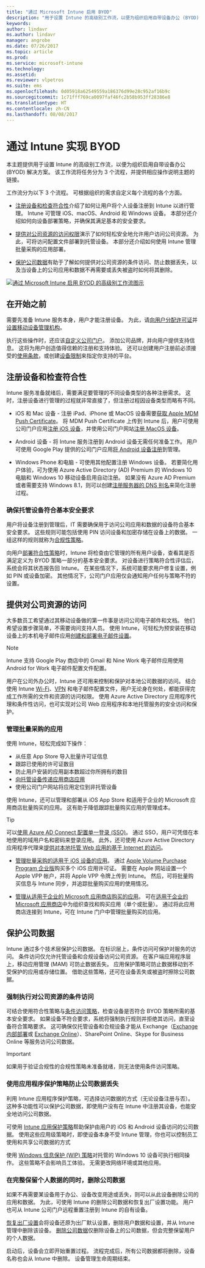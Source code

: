```yaml
---
title: "通过 Microsoft Intune 启用 BYOD"
description: "用于设置 Intune 的高级别工作流，以便为组织启用自带设备办公 (BYOD) 解决方案。"
keywords: 
author: lindavr
ms.author: lindavr
manager: angrobe
ms.date: 07/26/2017
ms.topic: article
ms.prod: 
ms.service: microsoft-intune
ms.technology: 
ms.assetid: 
ms.reviewer: vlpetros
ms.suite: ems
ms.openlocfilehash: 0d05918a62549559a186376d99e28c952af16b9c
ms.sourcegitcommit: 1c71fff769ca0097faf46fc2b58b953ff28386e8
ms.translationtype: HT
ms.contentlocale: zh-CN
ms.lasthandoff: 08/08/2017
---
```

# <a name="enable-byod-with-intune"></a>通过 Intune 实现 BYOD

本主题提供用于设置 Intune 的高级别工作流，以便为组织启用自带设备办公 (BYOD) 解决方案。 该工作流将任务分为 3 个流程，并提供相应操作说明主题的链接。

工作流分为以下 3 个流程。 可根据组织的需求自定义每个流程的各个方面。

-   [注册设备和检查符合性](#enroll-devices-and-check-for-compliance)介绍了如何让用户将个人设备注册到 Intune 以进行管理。 Intune 可管理 iOS、macOS、Android 和 Windows 设备。 本部分还介绍如何向设备部署策略，并确保其满足基本的安全要求。

- [提供对公司资源的访问权限](#provide-access-to-company-resources)演示了如何轻松安全地允许用户访问公司资源。 为此，可将访问配置文件部署到托管设备。 本部分还介绍如何使用 Intune 管理批量采购的应用部署。

-   [保护公司数据](#protect-company-data)有助于了解如何提供对公司资源的条件访问、防止数据丢失，以及当设备上的公司应用和数据不再需要或丢失被盗时如何将其删除。

[![通过 Microsoft Intune 启用 BYOD 的高级别工作流图示](./media/workflow-diagram-for-byod.png)](./media/workflow-diagram-for-byod.png)

<!--- > <sup>You can download this infographic at https://gallery.technet.microsoft.com/Infographic-Management-3644ae41.</sup> --->

## <a name="before-you-begin"></a>在开始之前
需要先准备 Intune 服务本身，用户才能注册设备。 为此，请[向用户分配许可证](licenses-assign.md)并[设置移动设备管理机构](mdm-authority-set.md)。

执行这些操作时，还应该[自定义公司门户](company-portal-customize.md)。 添加公司品牌，并向用户提供支持信息。 这将为用户创造值得信赖的注册和支持体验。 还可以创建用户注册前必须接受的[使用条款](terms-and-conditions-create.md)，或创建[设备限制](enrollment-restrictions-set.md)来指定你支持的平台。

## <a name="enroll-devices-and-check-for-compliance"></a>注册设备和检查符合性

Intune 服务准备就绪后，需要满足要管理的不同设备类型的各种注册需求。 这时，注册设备进行管理的过程就非常直接了，但注册过程因设备类型而略有不同。

-   iOS 和 Mac 设备 - 注册 iPad、iPhone 或 MacOS 设备需要[获取 Apple MDM Push Certificate](apple-mdm-push-certificate-get.md)。 将 MDM Push Certificate 上传到 Intune 后，用户可使用公司门户应用[注册 iOS 设备](/intune-user-help/enroll-your-device-in-intune-ios)，并使用公司门户网站[注册 MacOS 设备](/intune-user-help/enroll-your-device-in-intune-macos)。

-   Android 设备 - 将 Intune 服务注册到 Android 设备无需任何准备工作。 用户可使用 Google Play 提供的公司门户应用[将 Android 设备注册](/intune-user-help/enroll-your-device-in-intune-android)到管理。

-   Windows Phone 和电脑 - 可使用其他配置注册 Windows 设备。 若要简化用户体验，可为使用 Azure Active Directory (AD) Premium 的 Windows 10 电脑和 Windows 10 移动设备启用自动注册。 如果没有 Azure AD Premium 或者需要支持 Windows 8.1，则可以创建[注册服务器的 DNS 别名](windows-enroll.md#enable-windows-enrollment-without-azure-ad-premium)来简化注册过程。


### <a name="make-sure-that-managed-devices-meet-basic-security-requirements"></a>确保托管设备符合基本安全要求

用户将设备注册到管理后，IT 需要确保用于访问公司应用和数据的设备符合基本安全要求。 这些规则可能包括使用 PIN 访问设备和加密存储在设备上的数据。 一组这样的规则就称为[合规性策略](device-compliance.md)。

向用户[部署符合性策略](device-compliance-get-started.md)时，Intune 将检查由它管理的所有用户设备，查看其是否满足定义为 BYOD 策略一部分的基本安全要求。 对设备进行策略符合性评估后，系统会将其状态报告回 Intune。 在某些情况下，系统可能要求用户修复设置，例如 PIN 或设备加密。 其他情况下，公司门户应用仅会通知用户任何与策略不符的设置。

## <a name="provide-access-to-company-resources"></a>提供对公司资源的访问

大多数员工希望通过其移动设备做的第一件事是访问公司电子邮件和文档。 他们希望设置步骤简单，不需要询问支持人员。 使用 Intune，可轻松为预安装在移动设备上的本机电子邮件应用[创建和部署电子邮件设置](email-settings-configure.md)。


> [!NOTE]
> Intune 支持 Google Play 商店中的 Gmail 和 Nine Work 电子邮件应用使用 Android for Work 电子邮件配置文件配置。

用户在公司外办公时，Intune 还可用来控制和保护对本地公司数据的访问。 结合使用 Intune [Wi-Fi](wi-fi-settings-configure.md)、[VPN](vpn-settings-configure.md) 和电子邮件配置文件，用户无论身在何处，都能获得完成工作所需的文件和资源的访问权限。 使用 Azure Active Directory 应用程序代理和条件性访问，也可实现对公司 Web 应用程序和本地托管服务的安全访问和保护。

### <a name="manage-volume-purchased-apps"></a>管理批量采购的应用
使用 Intune，轻松完成如下操作：
* 从任意 App Store 导入批量许可证信息
* 跟踪已使用的许可证数目
* 防止用户安装的应用副本数超过你所拥有的数目
* [向托管设备传递应用商店应用](apps-deploy.md)
* 使用公司门户网站将应用定位到非托管设备

使用 Intune，还可以管理和部署从 iOS App Store 和适用于企业的 Microsoft 应用商店批量购买的应用。 这有助于降低跟踪批量购买应用的管理成本。

> [!TIP]
> 可以[使用 Azure AD Connect 配置单一登录 (SSO)](https://docs.microsoft.com/azure/active-directory/connect/active-directory-aadconnect)。 通过 SSO，用户可凭借在本地使用的域用户名和密码来登录应用。 此外，还可使用 Azure Active Directory 应用程序代理来[提供对本地托管 Web 应用的基于 Internet 的访问](https://docs.microsoft.com/azure/active-directory/active-directory-application-proxy-get-started)。

-   [管理批量采购的适用于 iOS 设备的应用](vpp-apps-ios.md)。 通过 [Apple Volume Purchase Program 企业版](http://www.apple.com/business/vpp/)购买多个 iOS 应用许可证。 需要在 Apple 网站设置一个 Apple VPP 帐户，并将 Apple VPP 令牌上传到 Intune。 然后，可将批量购买信息与 Intune 同步，并追踪批量购买应用的使用情况。

-   [管理从适用于企业的 Microsoft 应用商店购买的应用](windows-store-for-business.md)。 可在[适用于企业的 Microsoft 应用商店](https://www.microsoft.com/business-store)中为组织查找和购买应用（单个或批量）。 通过将此应用商店连接到 Intune，可在 Intune 门户中管理批量购买的应用。

## <a name="protect-company-data"></a>保护公司数据

Intune 通过多个技术层保护公司数据。 在标识层上，条件访问可保护对服务的访问。 条件访问仅允许托管设备和合规设备访问公司资源。 在客户端应用程序层上，移动应用管理 (MAM) 可防止数据丢失。  应用保护策略可防止数据移动到不受保护的应用或存储位置。 借助这些策略，还可在设备丢失或被盗时擦除公司数据。

### <a name="enforce-conditional-access-to-company-resources"></a>强制执行对公司资源的条件访问

可结合使用符合性策略与[条件访问策略](device-compliance.md)，检查设备是否符合 BYOD 策略所需的基本安全要求。 如果设备不符合要求，系统将强制执行规则并拒绝其访问，直至设备符合策略要求。 这可确保仅托管设备和合规设备才能从 Exchange（[Exchange 内部部署](exchange-connector-install.md)或 [Exchange Online](conditional-access-exchange-create.md)）、SharePoint Online、Skype for Business Online 等服务访问公司数据。
<!---first link was (https://docs.microsoft.com/intune/deploy-use/restrict-access-to-email-and-o365-services-with-microsoft-intune)
third link was (https://docs.microsoft.com/intune/deploy-use/restrict-access-to-exchange-online-with-microsoft-intune). check with Andre--->

> [!IMPORTANT]
> 如果用于验证合规性的合规性策略未准备就绪，则无法使用条件访问策略。

### <a name="prevent-data-loss-of-company-data-with-application-protection-policies"></a>使用应用程序保护策略防止公司数据丢失

利用 Intune 应用程序保护策略，可选择访问数据的方式（无论设备注册与否）。 这种多功能性可以保护公司数据，即使用户没有在 Intune 中注册其设备，也能安全地访问公司数据。

可使用 [Intune 应用保护策略](app-protection-policies.md)帮助保护由用户的 iOS 和 Android 设备访问的公司数据。 使用这些应用级策略时，即使设备本身不受 Intune 管理，你也可以控制员工使用和共享公司数据的方式

使用 [Windows 信息保护 (WIP) 策略](app-protection-policies-configure-windows-10.md)对托管的 Windows 10 设备可执行相同操作。 这些策略不会影响员工体验。 无需更改网络环境或其他应用。

### <a name="remove-company-data-while-leaving-personal-data-intact"></a>在完整保留个人数据的同时，删除公司数据

如果不再需要某设备用于办公、设备改变用途或丢失，则可以从此设备删除公司的应用和数据。 为此，可使用 Intune 的删除公司数据和恢复出厂设置功能。 用户也可从 Intune 公司门户远程重置注册到 Intune 的自有设备。

[恢复出厂设置](devices-wipe.md)会将设备还原为出厂默认设置，删除用户数据和设置，并从 Intune 管理中删除该设备。 [删除公司数据](devices-wipe.md#remove-company-data)仅删除设备上的公司数据，但会完整保留用户的个人数据。

启动后，设备会立即开始重置过程。 流程完成后，所有公司数据都将删除，设备名称也会从 Intune 中删除。 设备管理生命周期结束。
